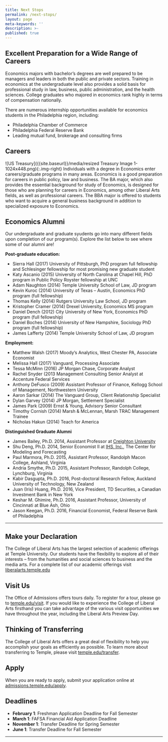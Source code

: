 ```yaml
---
title: Next Stops
permalink: /next-stops/
layout: page
meta-keywords: ''
description: >-
published: true
---
```

## Excellent Preparation for a Wide Range of Careers
Economics majors with bachelor’s degrees are well prepared to be managers and leaders in both the public and private sectors. Training in economics at the undergraduate level also provides a solid basis for professional study in law, business, public administration, and the health sciences. College graduates who majored in economics rank highly in terms of compensation nationally.

There are numerous internship opportunities available for economics students in the Philadelphia region, including:

- Philadelphia Chamber of Commerce
- Philadelphia Federal Reserve Bank
- Leading mutual fund, brokerage and consulting firms

## Careers
![US Treasury]({{site.baseurl}}/media/resized Treasury Image 1-1024x448.png){:.img-right}
Individuals with a degree in Economics enter careers/graduate programs in many areas. Economics is a good preparation for careers in public policy, law and business.  The BA major, which also provides the essential background for study of Economics, is designed for those who are planning for careers in Economics, among other Liberal Arts fields, as well as professional careers. The BBA major is offered to students who want to acquire a general business background in addition to specialized exposure to Economics. 

## Economics Alumni
Our undergraduate and graduate syudents go into many different fields upon completion of our program(s). Explore the list below to see where some of our alumni are!

**Post-graduate education:**
- Sierra Hall (2017) University of Pittsburgh, PhD program full fellowship and Schlesinger fellowship for most promising new graduate student
- Katy Ascanio (2015) University of North Carolina at Chapel Hill, PhD program in Public Policy Royster fellowship at UNC
- Adam Naughton (2014) Temple University School of Law, JD program
- Kevin Kuroc (2014) University of Texas – Austin, Economics PhD program (full fellowship)
- Thomas Kelly (2014) Rutgers University Law School, JD program
- Kristopher Cramer (2014) Drexel University, Economics MS program
- Daniel Dench (2012) City University of New York, Economics PhD program (full fellowship)
- Daniel Boches (2014) University of New Hampshire, Sociology PhD program (full fellowship)
- James Lafferty (2014) Temple University School of Law, JD program

**Employment:**
- Matthew Walsh (2017) Moody’s Analytics, West Chester PA, Associate Economist
- Melissa Hall (2017) Vanguard, Processing Associate
- Tessa McMinn (2016) JP Morgan Chase, Corporate Analyst
- Rachel Snyder (2013 Management Consulting Senior Analyst at Accenture Federal Services
- Anthony DeFusco (2009) Assistant Professor of Finance, Kellogg School of Management, Northwestern University
- Aaron Sarkar (2014) The Vanguard Group, Client Relationship Specialist
- Dylan Garvey (2014) JP Morgan, Settlement Specialist
- James Park (2009) Ernst & Young, Advisory Senior Consultant
- Timothy Cornish (2014) Marsh & McLennan, Marsh TRAC Management Trainee
- Nicholas Hakun (2014) Teach for America

**Distinguished Graduate Alumni** 
- James Bailey, Ph.D. 2014, Assistant Professor at [Creighton University](https://www.creighton.edu/)
- Shu Deng, Ph.D. 2014, Senior Economist II at [IHS, Inc.](http://www.ihs.com/index.aspx), The Center for Modeling and Forecasting
- Paul Marmora, Ph.D. 2015, Assistant Professor, Randolph Macon College, Ashland, Virginia
- Andria Smythe, Ph.D. 2015, Assistant Professor, Randolph College, Lynchburg, Virginia
- Kabir Dasgupta, Ph.D. 2016, Post-doctoral Research Fellow, Auckland University of Technology, New Zealand
- Juan (Iris) Huang, Ph.D. 2016, Vice President, TD Securities, a Canadian Investment Bank in New York
- Keshar M. Ghimire, Ph.D. 2016, Assistant Professor, University of Cincinnati at Blue Ash, Ohio
- Jason Keegan, Ph.D. 2016, Financial Economist, Federal Reserve Bank of Philadelphia

___

## Make your Declaration
The College of Liberal Arts has the largest selection of  academic offerings at Temple University. Our students have the flexibility to explore all of their interests – from the humanities and social sciences to business and the media arts.
For a complete list of our academic offerings visit [liberalarts.temple.edu](liberalarts.temple.edu)

## Visit Us
The Office of Admissions offers tours daily. To register for a tour, please go to [temple.edu/visit](temple.edu/visit). If you would like to experience the College of Liberal Arts firsthand you can take advantage of the various visit opportunities we have throughout the year, including the Liberal Arts Preview Day.

## Thinking of Transferring
The College of Liberal Arts offers a great deal of flexibility to help you accomplish your goals as efficiently as possible. To learn more about transferring to Temple, please visit [temple.edu/transfer](temple.edu/transfer).

## Apply
When you are ready to apply, submit your application online at [admissions.temple.edu/apply](admissions.temple.edu/apply).

## Deadlines

- **February 1**: Freshman Application Deadline for Fall Semester
- **March 1**: FAFSA Financial Aid Application Deadline
- **November 1**: Transfer Deadline for Spring Semester
- **June 1**: Transfer Deadline for Fall Semester

___

<script type="text/javascript" src="https://form.jotform.com/jsform/81136149088157"></script>
